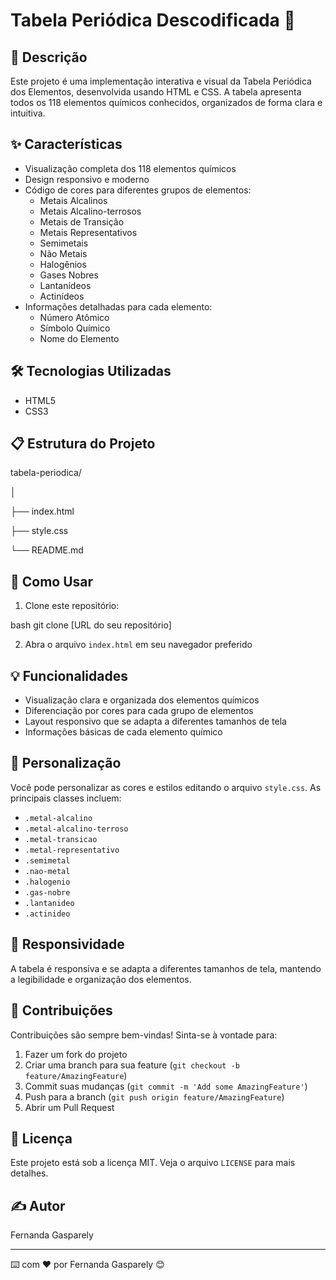 # Tabela Periódica Descodificada 🧪

## 📝 Descrição
Este projeto é uma implementação interativa e visual da Tabela Periódica dos Elementos, desenvolvida usando HTML e CSS. A tabela apresenta todos os 118 elementos químicos conhecidos, organizados de forma clara e intuitiva.

## ✨ Características
- Visualização completa dos 118 elementos químicos
- Design responsivo e moderno
- Código de cores para diferentes grupos de elementos:
  - Metais Alcalinos
  - Metais Alcalino-terrosos
  - Metais de Transição
  - Metais Representativos
  - Semimetais
  - Não Metais
  - Halogênios
  - Gases Nobres
  - Lantanídeos
  - Actinídeos
- Informações detalhadas para cada elemento:
  - Número Atômico
  - Símbolo Químico
  - Nome do Elemento

## 🛠️ Tecnologias Utilizadas
- HTML5
- CSS3

## 📋 Estrutura do Projeto 

tabela-periodica/

│

├── index.html

├── style.css

└── README.md


## 🚀 Como Usar
1. Clone este repositório:

bash
git clone [URL do seu repositório]

2. Abra o arquivo `index.html` em seu navegador preferido

## 💡 Funcionalidades
- Visualização clara e organizada dos elementos químicos
- Diferenciação por cores para cada grupo de elementos
- Layout responsivo que se adapta a diferentes tamanhos de tela
- Informações básicas de cada elemento químico

## 🎨 Personalização
Você pode personalizar as cores e estilos editando o arquivo `style.css`. As principais classes incluem:
- `.metal-alcalino`
- `.metal-alcalino-terroso`
- `.metal-transicao`
- `.metal-representativo`
- `.semimetal`
- `.nao-metal`
- `.halogenio`
- `.gas-nobre`
- `.lantanideo`
- `.actinideo`

## 📱 Responsividade
A tabela é responsiva e se adapta a diferentes tamanhos de tela, mantendo a legibilidade e organização dos elementos.

## 🤝 Contribuições
Contribuições são sempre bem-vindas! Sinta-se à vontade para:
1. Fazer um fork do projeto
2. Criar uma branch para sua feature (`git checkout -b feature/AmazingFeature`)
3. Commit suas mudanças (`git commit -m 'Add some AmazingFeature'`)
4. Push para a branch (`git push origin feature/AmazingFeature`)
5. Abrir um Pull Request

## 📄 Licença
Este projeto está sob a licença MIT. Veja o arquivo `LICENSE` para mais detalhes.

## ✍️ Autor
Fernanda Gasparely


---
⌨️ com ❤️ por Fernanda Gasparely 😊

